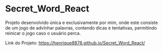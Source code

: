 # Secret_Word_React
Projeto desenvolvido única e exclusivamente por mim, onde este consiste de um jogo de advinhar palavras, contendo dicas e tentativas, permitindo reinicar o jogo caso o usuário perca.

Link do Projeto: https://henrique8878.github.io/Secret_Word_React/
